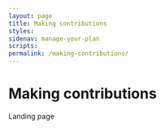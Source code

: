 ```yaml
---
layout: page
title: Making contributions
styles:
sidenav: manage-your-plan
scripts:
permalink: /making-contributions/
---
```


# Making contributions

Landing page
